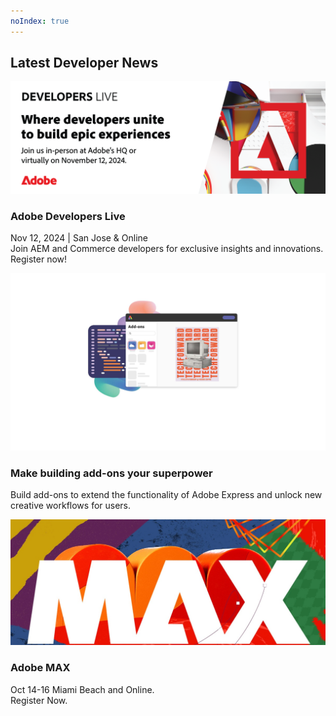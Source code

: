 ```yaml
---
noIndex: true
---
```


<TitleBlock slots="heading" theme="lightest" />

## Latest Developer News

<ResourceCard slots="link, image, heading, text" width="33%"  theme='lightest' className="useCaseCard" />

[](https://developerevents.adobe.com/events/details/adobe-developer-events-developer-experience-presents-adobe-developers-live-2024/?utm_source=devsite&utm_medium=website&utm_campaign=adl2024)

![App Builder](../images/developers_live.png)

### Adobe Developers Live

Nov 12, 2024 | San Jose & Online  
Join AEM and Commerce developers for exclusive insights and innovations. Register now!

<ResourceCard slots="link, image, heading, text" width="33%"  theme='lightest' className="useCaseCard"/>

[](https://developer.adobe.com/express/add-ons/)

![Express Add-Ons](../images/Express_AddOns.jpg)

### Make building add-ons your superpower

Build add-ons to extend the functionality of Adobe Express and unlock new creative workflows for users.

<ResourceCard slots="link, image, heading, text" width="33%"  theme='lightest' className="useCaseCard" />

[](https://max.adobe.com/)

![Adobe MAX](../images/max.jpeg)

### Adobe MAX

Oct 14-16 Miami Beach and Online.  
Register Now.